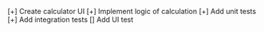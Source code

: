 [+] Create calculator UI
[+] Implement logic of calculation
[+] Add unit tests
[+] Add integration tests
[] Add UI test
